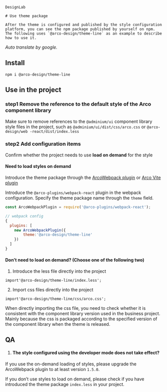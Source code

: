 `````
DesignLab

# Use theme package

After the theme is configured and published by the style configuration platform, you can see the npm package published by yourself on npm. The following uses `@arco-design/theme-line` as an example to describe how to use it.
`````

*Auto translate by google.*

## Install

```
npm i @arco-design/theme-line
```

## Use in the project

### step1 Remove the reference to the default style of the Arco component library

Make sure to remove references to the `@adminium/ui` component library style files in the project, such as `@adminium/ui/dist/css/arco.css` or `@arco-design/web -react/dist/index.less`

### step2 Add configuration items

Confirm whether the project needs to use **load on demand** for the style

#### Need to load styles on demand

Introduce the theme package through the [ArcoWebpack plugin](https://github.com/arco-design/arco-plugins/blob/main/packages/plugin-webpack-react/README.md) or [Arco Vite plugin](https://github.com/arco-design/arco-plugins/blob/main/packages/plugin-vite-react/README.md)

Introduce the `@arco-plugins/webpack-react` plugin in the webpack configuration. Specify the theme package name through the `theme` field.

```js
const ArcoWebpackPlugin = require('@arco-plugins/webpack-react');

// webpack config
{
  plugins: [
    new ArcoWebpackPlugin({
        theme:'@arco-design/theme-line'
    })
  ]
}
```

#### Don’t need to load on demand? (Choose one of the following two)

1. Introduce the less file directly into the project

`import'@arco-design/theme-line/index.less';`

2. Import css files directly into the project

`import'@arco-design/theme-line/css/arco.css';`

When directly importing the css file, you need to check whether it is consistent with the component library version used in the business project. Mainly because the css is packaged according to the specified version of the component library when the theme is released.

## QA

1. #### The style configured using the developer mode does not take effect?

If you use the on-demand loading of styles, please upgrade the ArcoWebpack plugin to at least version `1.5.0`.

If you don’t use styles to load on demand, please check if you have introduced the theme package `index.less` in your project.
